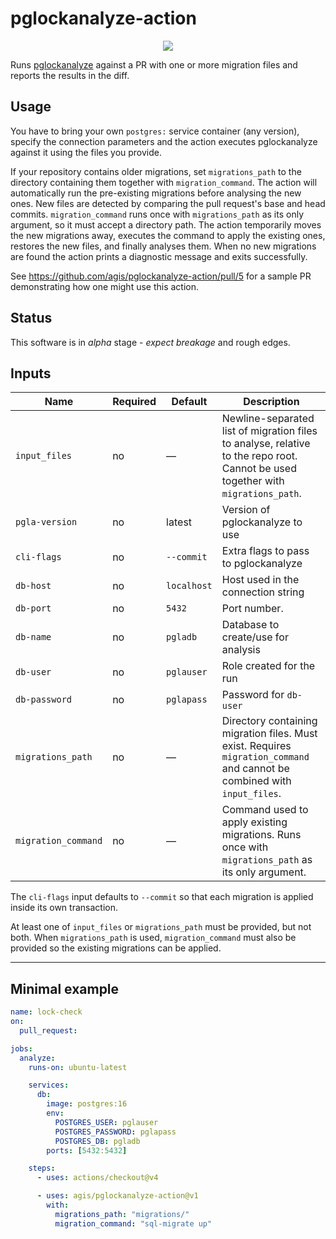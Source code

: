 # pglockanalyze-action

<p align="center">
  <img src="https://github.com/user-attachments/assets/3539ef87-8bce-436c-a826-fbdc4a7da526" />
</p>

Runs [pglockanalyze](https://github.com/agis/pglockanalyze) against a PR with one
or more migration files and reports the results in the diff.

## Usage

You have to bring your own `postgres:` service container (any version), specify the
connection parameters and the action executes pglockanalyze against it using
the files you provide.

If your repository contains older migrations, set `migrations_path` to the
directory containing them together with `migration_command`. The action will automatically run the pre-existing migrations
before analysing the new ones. New files are detected by comparing the pull request's
base and head commits. `migration_command` runs once with `migrations_path` as its
only argument, so it must accept a directory path. The action temporarily moves the
new migrations away, executes the command to apply the existing ones, restores the
new files, and finally analyses them. When no new migrations are found the action
prints a diagnostic message and exits successfully.

See https://github.com/agis/pglockanalyze-action/pull/5 for a sample PR demonstrating how one might use this action.

## Status

This software is in *alpha* stage - *expect breakage* and rough edges.

## Inputs

| Name | Required | Default | Description |
|------|----------|---------|-------------|
| `input_files` | no | — | Newline-separated list of migration files to analyse, relative to the repo root. Cannot be used together with `migrations_path`. |
| `pgla-version` | no | latest | Version of pglockanalyze to use |
| `cli-flags` | no | `--commit` | Extra flags to pass to pglockanalyze |
| `db-host` | no | `localhost` | Host used in the connection string |
| `db-port` | no | `5432` | Port number. |
| `db-name` | no | `pgladb` | Database to create/use for analysis |
| `db-user` | no | `pglauser` | Role created for the run |
| `db-password` | no | `pglapass` | Password for `db-user` |
| `migrations_path` | no | — | Directory containing migration files. Must exist. Requires `migration_command` and cannot be combined with `input_files`. |
| `migration_command` | no | — | Command used to apply existing migrations. Runs once with `migrations_path` as its only argument. |

The `cli-flags` input defaults to `--commit` so that each migration is applied inside its own transaction.

At least one of `input_files` or `migrations_path` must be provided, but not both. When `migrations_path` is used,
`migration_command` must also be provided so the existing migrations can be applied.

---

## Minimal example

```yaml
name: lock-check
on:
  pull_request:

jobs:
  analyze:
    runs-on: ubuntu-latest

    services:
      db:
        image: postgres:16
        env:
          POSTGRES_USER: pglauser
          POSTGRES_PASSWORD: pglapass
          POSTGRES_DB: pgladb
        ports: [5432:5432]

    steps:
      - uses: actions/checkout@v4

      - uses: agis/pglockanalyze-action@v1
        with:
          migrations_path: "migrations/"
          migration_command: "sql-migrate up"
```
